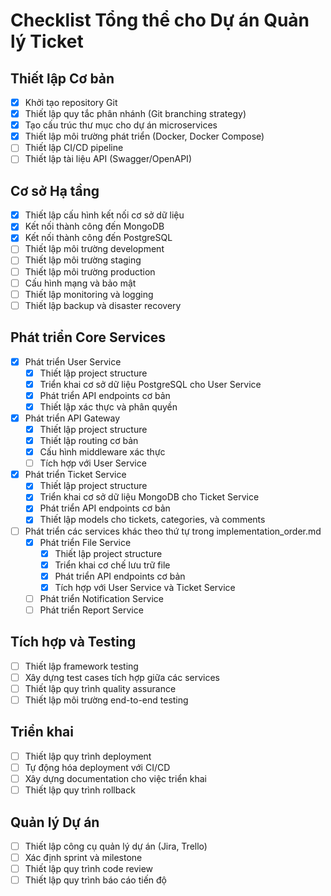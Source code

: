 # Checklist Tổng thể cho Dự án Quản lý Ticket

## Thiết lập Cơ bản
- [x] Khởi tạo repository Git
- [x] Thiết lập quy tắc phân nhánh (Git branching strategy)
- [x] Tạo cấu trúc thư mục cho dự án microservices
- [x] Thiết lập môi trường phát triển (Docker, Docker Compose)
- [ ] Thiết lập CI/CD pipeline
- [ ] Thiết lập tài liệu API (Swagger/OpenAPI)

## Cơ sở Hạ tầng
- [x] Thiết lập cấu hình kết nối cơ sở dữ liệu
- [x] Kết nối thành công đến MongoDB
- [x] Kết nối thành công đến PostgreSQL
- [ ] Thiết lập môi trường development
- [ ] Thiết lập môi trường staging
- [ ] Thiết lập môi trường production
- [ ] Cấu hình mạng và bảo mật
- [ ] Thiết lập monitoring và logging
- [ ] Thiết lập backup và disaster recovery

## Phát triển Core Services
- [x] Phát triển User Service
  - [x] Thiết lập project structure
  - [x] Triển khai cơ sở dữ liệu PostgreSQL cho User Service
  - [x] Phát triển API endpoints cơ bản
  - [x] Thiết lập xác thực và phân quyền
- [x] Phát triển API Gateway
  - [x] Thiết lập project structure
  - [x] Thiết lập routing cơ bản
  - [x] Cấu hình middleware xác thực
  - [ ] Tích hợp với User Service
- [x] Phát triển Ticket Service
  - [x] Thiết lập project structure
  - [x] Triển khai cơ sở dữ liệu MongoDB cho Ticket Service
  - [x] Phát triển API endpoints cơ bản
  - [x] Thiết lập models cho tickets, categories, và comments
- [ ] Phát triển các services khác theo thứ tự trong implementation_order.md
  - [x] Phát triển File Service
    - [x] Thiết lập project structure
    - [x] Triển khai cơ chế lưu trữ file
    - [x] Phát triển API endpoints cơ bản
    - [x] Tích hợp với User Service và Ticket Service
  - [ ] Phát triển Notification Service
  - [ ] Phát triển Report Service

## Tích hợp và Testing
- [ ] Thiết lập framework testing
- [ ] Xây dựng test cases tích hợp giữa các services
- [ ] Thiết lập quy trình quality assurance
- [ ] Thiết lập môi trường end-to-end testing

## Triển khai
- [ ] Thiết lập quy trình deployment
- [ ] Tự động hóa deployment với CI/CD
- [ ] Xây dựng documentation cho việc triển khai
- [ ] Thiết lập quy trình rollback

## Quản lý Dự án
- [ ] Thiết lập công cụ quản lý dự án (Jira, Trello)
- [ ] Xác định sprint và milestone
- [ ] Thiết lập quy trình code review
- [ ] Thiết lập quy trình báo cáo tiến độ